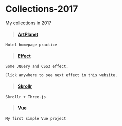 # Collections-2017

My collections in 2017

> #### [ArtPlanet](https://sawachika.github.io/Collections-2017/ArtPlanet/)
    Hotel homepage practice


> #### [Effect](https://sawachika.github.io/Collections-2017/Effect/)
    Some JQuery and CSS3 effect.

    Click anywhere to see next effect in this website.

> #### [Skrollr](https://sawachika.github.io/Collections-2017/Skrollr/)
    Skrollr + Three.js

> #### [Vue](https://sawachika.github.io/Collections-2017/Vue/)
    My first simple Vue project
